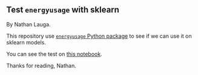 Test `energyusage` with sklearn
-----
By Nathan Lauga.

This repository use [`energyusage` Python package](https://github.com/responsibleproblemsolving/energy-usage) to see if we can use it on sklearn models.

You can see the test on [this notebook](notebooks/Test%20energyusage%20with%20sklearn.ipynb).

Thanks for reading,
Nathan.